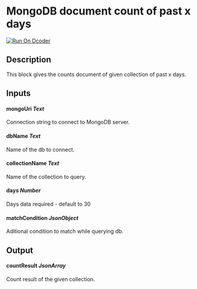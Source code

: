 # MongoDB document count of past x days
[![Run On Dcoder](https://static-content.dcoder.tech/dcoder-assets/run-on-dcoder.svg)](https://code.dcoder.tech/feed/project/610cb51a467526b1c08f6586)

## Description
This block gives the counts document of given collection of past x days.

## Inputs
#### **mongoUri**  *Text*
Connection string to connect to MongoDB server.
#### **dbName**  *Text*
Name of the db to connect.
#### **collectionName**  *Text*
Name of the collection to query.
#### **days**  *Number*
Days data required - default to 30
#### **matchCondition**  *JsonObject*
Aditional condition to match while querying db.

## Output
#### **countResult**  *JsonArray*
Count result of the given collection.

